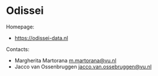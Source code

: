 Odissei
=======

Homepage:

- https://odissei-data.nl

Contacts: 

- Margherita Martorana <m.martorana@vu.nl>
- Jacco van Ossenbruggen <jacco.van.ossebruggen@vu.nl>

